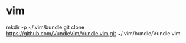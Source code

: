 vim
===

   mkdir -p ~/.vim/bundle
   git clone https://github.com/VundleVim/Vundle.vim.git ~/.vim/bundle/Vundle.vim


